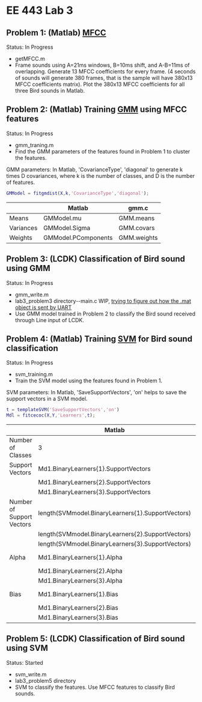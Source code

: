 # EE 443 Lab 3

## Problem 1: (Matlab) [MFCC](https://www.mathworks.com/matlabcentral/fileexchange/32849-htk-mfcc-matlab)
Status: In Progress
- getMFCC.m
- Frame sounds using A=21ms windows, B=10ms shift, and A-B=11ms of overlapping. Generate 13 MFCC coefficients for every frame. (4 seconds of sounds will generate 380 frames, that is the sample will have 380x13 MFCC coefficients matrix). Plot the 380x13 MFCC coefficients for all three Bird sounds in Matlab.

## Problem 2: (Matlab) Training [GMM](https://www.mathworks.com/help/stats/fitgmdist.html) using MFCC features
Status: In Progress
- gmm_traning.m
- Find the GMM parameters of the features found in Problem 1 to cluster the features.

GMM parameters: In Matlab, 'CovarianceType', 'diagonal' to generate k times D covariances, where k is the number of classes, and D is the number of features.

```MATLAB
GMModel = fitgmdist(X,k,'CovarianceType','diagonal');
```

|            | Matlab              | gmm.c       |
| ---------- | ------------------- | ----------- |
| Means      | GMModel.mu          | GMM.means   |
| Variances  | GMModel.Sigma       | GMM.covars  |
| Weights    | GMModel.PComponents | GMM.weights |


## Problem 3: (LCDK) Classification of Bird sound using GMM
Status: In Progress
- gmm_write.m
- lab3_problem3 directory--main.c WIP, [trying to figure out how the .mat object is sent by UART](https://github.com/aidanjohnson/EE-443-Lab3/blob/master/EE443_2018_Lab3.pdf)
- Use GMM model trained in Problem 2 to classify the Bird sound received through Line input of LCDK.

## Problem 4: (Matlab) Training [SVM](https://www.mathworks.com/help/stats/fitcecoc.html) for Bird sound classification
Status: In Progress
- svm_training.m
- Train the SVM model using the features found in Problem 1.

SVM parameters: In Matlab, 'SaveSupportVectors', 'on' helps to save the support vectors in a SVM model.

```MATLAB
t = templateSVM('SaveSupportVectors','on')
Mdl = fitcecoc(X,Y,'Learners',t);
```

|                           | Matlab                                            | svm.cpp         |
| ------------------------- | ------------------------------------------------- | --------------- |
| Number of Classes         | 3                                                 | model->nr_class |
| Support Vectors           | Md1.BinaryLearners{1}.SupportVectors              | model->SV       |
|                           | Md1.BinaryLearners{2}.SupportVectors              |                 |
|                           | Md1.BinaryLearners{3}.SupportVectors              |                 |
| Number of Support Vectors | length(SVMmodel.BinaryLearners{1}.SupportVectors) | model->nSV      |
|                           | length(SVMmodel.BinaryLearners{2}.SupportVectors) |                 |
|                           | length(SVMmodel.BinaryLearners{3}.SupportVectors) |                 |
| Alpha                     | Md1.BinaryLearners{1}.Alpha                       | model->sv_coef  |
|                           | Md1.BinaryLearners{2}.Alpha                       |                 |
|                           | Md1.BinaryLearners{3}.Alpha                       |                 |
| Bias                      | Md1.BinaryLearners{1}.Bias                        | model->rho      |
|                           | Md1.BinaryLearners{2}.Bias                        |                 |
|                           | Md1.BinaryLearners{3}.Bias                        |                 |

## Problem 5: (LCDK) Classification of Bird sound using SVM
Status: Started
- svm_write.m
- lab3_problem5 directory
- SVM to classify the features. Use MFCC features to classify Bird sounds.
